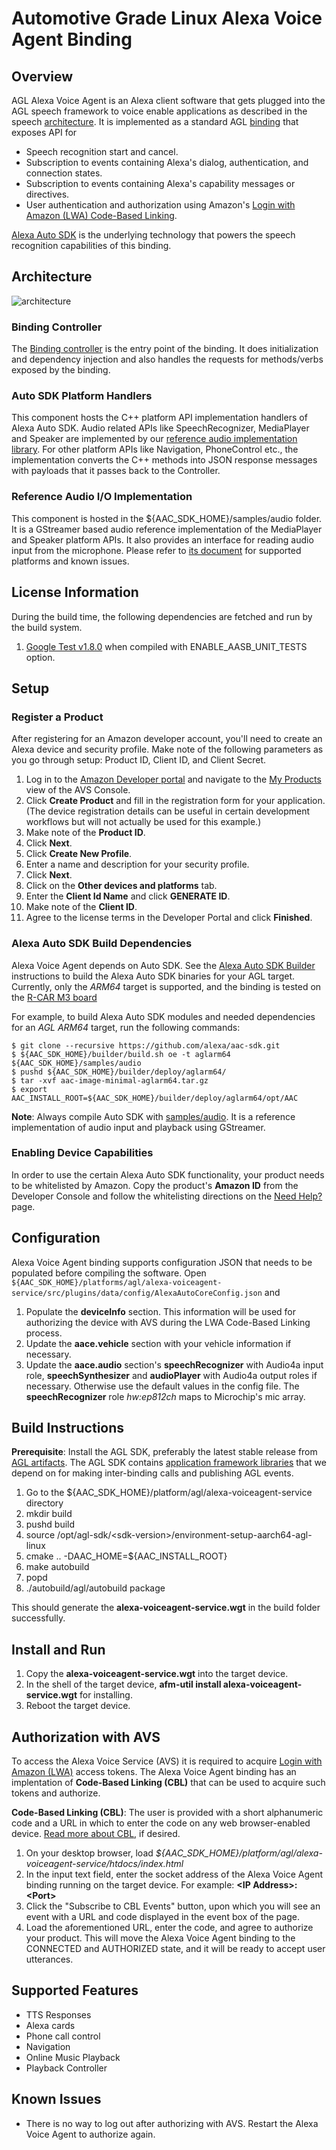 # Automotive Grade Linux Alexa Voice Agent Binding

## Overview
AGL Alexa Voice Agent is an Alexa client software that gets plugged into the AGL speech framework to voice enable applications as described in the speech [architecture](https://confluence.automotivelinux.org/display/SPE/Speech+EG+Architecture). It is implemented as a standard AGL [binding](http://docs.automotivelinux.org/master/docs/apis_services/en/dev/reference/af-binder/afb-daemon-vocabulary.html#binding) that exposes API for
* Speech recognition start and cancel.
* Subscription to events containing Alexa's dialog, authentication, and connection states.
* Subscription to events containing Alexa's capability messages or directives.
* User authentication and authorization using Amazon's [Login with Amazon (LWA) Code-Based Linking](https://developer.amazon.com/docs/login-with-amazon/minitoc-lwa-other-devices.html).

[Alexa Auto SDK](https://gitlab.automotive.alexa.a2z.com/alexa-auto-hut/aac-sdk) is the underlying technology that powers the speech recognition capabilities of this binding.

## Architecture
![architecture](./assets/architecture.png)
### Binding Controller
The [Binding controller](./src/plugins/AlexaVoiceAgentApi.cpp) is the entry point of the binding. It does initialization and dependency injection and also handles the requests for methods/verbs exposed by the binding.

### Auto SDK Platform Handlers
This component hosts the C++ platform API implementation handlers of Alexa Auto SDK. Audio related APIs like SpeechRecognizer, MediaPlayer and Speaker are implemented by our [reference audio implementation library](../../../samples/audio/README.md). For other platform APIs like Navigation, PhoneControl etc., the implementation converts the C++ methods into JSON response messages with payloads that it passes back to the Controller.

### Reference Audio I/O Implementation
This component is hosted in the ${AAC_SDK_HOME}/samples/audio folder. It is a GStreamer based audio reference implementation of the MediaPlayer and Speaker platform APIs. It also provides an interface for reading audio input from the microphone. Please refer to [its document](../../../samples/audio/README.md) for supported platforms and known issues.

## License Information
During the build time, the following dependencies are fetched and run by the build system.
1. [Google Test v1.8.0](https://github.com/google/googletest) when compiled with ENABLE_AASB_UNIT_TESTS option.

## Setup
### Register a Product
After registering for an Amazon developer account, you'll need to create an Alexa device and security profile. Make note of the following parameters as you go through setup: Product ID, Client ID, and Client Secret.

1. Log in to the [Amazon Developer portal](https://developer.amazon.com) and navigate to the [My Products](https://developer.amazon.com/avs/home.html#/avs/home) view of the AVS Console.
2. Click **Create Product** and fill in the registration form for your application. (The device registration details can be useful in certain development workflows but will not actually be used for this example.)
3. Make note of the **Product ID**.
4. Click **Next**.
5. Click **Create New Profile**.
6. Enter a name and description for your security profile.
7. Click **Next**.
8. Click on the **Other devices and platforms** tab.
9. Enter the **Client Id Name** and click **GENERATE ID**.
8. Make note of the **Client ID**.
9. Agree to the license terms in the Developer Portal and click **Finished**.

### Alexa Auto SDK Build Dependencies
Alexa Voice Agent depends on Auto SDK. See the [Alexa Auto SDK Builder](../../../builder/README.md) instructions to build the Alexa Auto SDK binaries for your AGL target. Currently, only the *ARM64* target is supported, and the binding is tested on the [R-CAR M3 board](https://www.renesas.com/us/en/solutions/automotive/soc/r-car-m3.html)

For example, to build Alexa Auto SDK modules and needed dependencies for an *AGL ARM64* target, run the following commands:
```
$ git clone --recursive https://github.com/alexa/aac-sdk.git
$ ${AAC_SDK_HOME}/builder/build.sh oe -t aglarm64 ${AAC_SDK_HOME}/samples/audio
$ pushd ${AAC_SDK_HOME}/builder/deploy/aglarm64/
$ tar -xvf aac-image-minimal-aglarm64.tar.gz
$ export AAC_INSTALL_ROOT=${AAC_SDK_HOME}/builder/deploy/aglarm64/opt/AAC

```
**Note**: Always compile Auto SDK with [samples/audio](../../../samples/audio/README.md). It is a reference implementation of audio input and playback using GStreamer.

### Enabling Device Capabilities
In order to use the certain Alexa Auto SDK functionality, your product needs to be whitelisted by Amazon. Copy the product's **Amazon ID** from the Developer Console and follow the whitelisting directions on the [Need Help?](../../../NEED_HELP.md) page.

## Configuration
Alexa Voice Agent binding supports configuration JSON that needs to be populated before compiling the software.
Open `${AAC_SDK_HOME}/platforms/agl/alexa-voiceagent-service/src/plugins/data/config/AlexaAutoCoreConfig.json` and
1. Populate the **deviceInfo** section. This information will be used for authorizing the device with AVS during the LWA Code-Based Linking process.
2. Update the **aace.vehicle** section with your vehicle information if necessary.
3. Update the **aace.audio** section's **speechRecognizer** with Audio4a input role, **speechSynthesizer** and **audioPlayer** with Audio4a output roles if necessary. Otherwise use the default values in the config file. The **speechRecognizer** role *hw:ep812ch* maps to Microchip's mic array.

## Build Instructions
**Prerequisite**: Install the AGL SDK, preferably the latest stable release from [AGL artifacts](https://download.automotivelinux.org/AGL/release/). The AGL SDK contains [application framework libraries](http://docs.automotivelinux.org/master/docs/apis_services/en/dev/reference/af-binder/reference-v3/func-api.html) that we depend on for making inter-binding calls and publishing AGL events.
1. Go to the ${AAC_SDK_HOME}/platform/agl/alexa-voiceagent-service directory
2. mkdir build
3. pushd build
4. source /opt/agl-sdk/\<sdk-version>/environment-setup-aarch64-agl-linux
5. cmake .. -DAAC_HOME=${AAC_INSTALL_ROOT}
6. make autobuild
7. popd
8. ./autobuild/agl/autobuild package

This should generate the **alexa-voiceagent-service.wgt** in the build folder successfully.

## Install and Run
1. Copy the **alexa-voiceagent-service.wgt** into the target device.
2. In the shell of the target device, **afm-util install alexa-voiceagent-service.wgt** for installing.
3. Reboot the target device.

## Authorization with AVS
To access the Alexa Voice Service (AVS) it is required to acquire [Login with Amazon (LWA)](https://developer.amazon.com/login-with-amazon) access tokens. The Alexa Voice Agent binding has an implentation of **Code-Based Linking (CBL)** that can be used to acquire such tokens and authorize.

**Code-Based Linking (CBL)**: The user is provided with a short alphanumeric code and a URL in which to enter the code on any web browser-enabled device. [Read more about CBL](https://developer.amazon.com/docs/alexa-voice-service/code-based-linking-other-platforms.html), if desired.

1. On your desktop browser, load *${AAC_SDK_HOME}/platform/agl/alexa-voiceagent-service/htdocs/index.html*
2. In the input text field, enter the socket address of the Alexa Voice Agent binding running on the target device. For example: **\<IP Address>:\<Port>**
3. Click the "Subscribe to CBL Events" button, upon which you will see an event with a URL and code displayed in the event box of the page.
4. Load the aforementioned URL, enter the code, and agree to authorize your product. This will move the Alexa Voice Agent binding to the CONNECTED and AUTHORIZED state, and it will be ready to accept user utterances.

## Supported Features

* TTS Responses
* Alexa cards
* Phone call control
* Navigation
* Online Music Playback
* Playback Controller

## Known Issues

* There is no way to log out after authorizing with AVS. Restart the Alexa Voice Agent to authorize again.